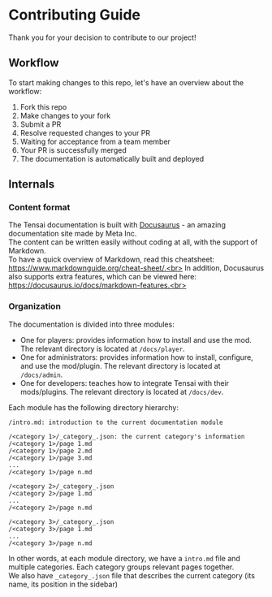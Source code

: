 # Contributing Guide

Thank you for your decision to contribute to our project!

## Workflow
To start making changes to this repo, let's have an overview about the workflow:
1. Fork this repo
2. Make changes to your fork
3. Submit a PR
5. Resolve requested changes to your PR
6. Waiting for acceptance from a team member
7. Your PR is successfully merged
8. The documentation is automatically built and deployed

## Internals

### Content format
The Tensai documentation is built with [Docusaurus](https://docusaurus.io/) - an amazing documentation site made by Meta Inc.<br>
The content can be written easily without coding at all, with the support of Markdown.<br>
To have a quick overview of Markdown, read this cheatsheet: https://www.markdownguide.org/cheat-sheet/.<br>
In addition, Docusaurus also supports extra features, which can be viewed here: https://docusaurus.io/docs/markdown-features.<br>

### Organization
The documentation is divided into three modules:
- One for players: provides information how to install and use the mod. The relevant directory is located at `/docs/player`.
- One for administrators: provides information how to install, configure, and use the mod/plugin. The relevant directory is located at `/docs/admin`.
- One for developers: teaches how to integrate Tensai with their mods/plugins. The relevant directory is located at `/docs/dev`.

Each module has the following directory hierarchy:
```
/intro.md: introduction to the current documentation module

/<category 1>/_category_.json: the current category's information
/<category 1>/page 1.md
/<category 1>/page 2.md
/<category 1>/page 3.md
...
/<category 1>/page n.md

/<category 2>/_category_.json
/<category 2>/page 1.md
...
/<category 2>/page n.md

/<category 3>/_category_.json
/<category 3>/page 1.md
...
/<category 3>/page n.md
```

In other words, at each module directory, we have a `intro.md` file and multiple categories. Each category groups relevant pages together.<br>
We also have `_category_.json` file that describes the current category (its name, its position in the sidebar)

